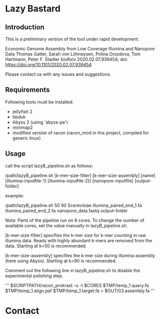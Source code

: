# Lazy Bastard


## Introduction

This is a preliminary version of the tool under rapid development.

Economic Genome Assembly from Low Coverage Illumina and Nanopore Data
Thomas Gatter, Sarah von Löhneysen, Polina Drozdova, Tom Hartmann, Peter F. Stadler
bioRxiv 2020.02.07.939454; doi: https://doi.org/10.1101/2020.02.07.939454 

Please contact us with any issues and suggestions.

## Requirements

Following tools must be installed:

- jellyfish 2
- bbduk
- Abyss 2 (using 'abyss-pe')
- minimap2
- modified version of racon (racon_mod in this project, compiled for generic linux)


## Usage

call the script lazyB_pipeline.sh as follows:

/path/lazyB\_pipeline.sh \[k-mer-size-filter\] \[k-mer-size-assembly\] \[name\] \[illumina-inputfile-1\] \[illumina-inputfile-2\]] \[nanopore-inputfile\] \[output-folder\]


example:

/path/lazyB\_pipeline.sh 50 90 Scerevisiae illumina\_paired\_end\_1.fa illumina\_paired\_end\_2.fa nanopore\_data.fastq output-folder


Note:
Parts of the pipeline run on 8 cores. To change the number of available cores, set the value manually in lazyB\_pipeline.sh.

\[k-mer-size-filter\] specifies the k-mer size for k-mer counting in raw illumina data. Reads with highly abundant k-mers are removed from the data. Starting at k=50 is recommended.

\[k-mer-size-assembly\] specifies the k-mer size during illumina assembly (here using Abyss). Starting at k=90 is recommended.

Comment out the following line in lazyB\_pipeline.sh to disable the experimental polishing step.

'''
$SCRIPTPATH/racon_prokrast -u -t $CORES $TMP/temp_1.query.fa $TMP/temp_1.align.paf $TMP/temp_1.target.fa > $OUT/03.assembly.fa
'''



# Contact
